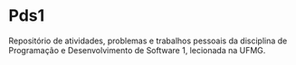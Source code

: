 # Pds1
 Repositório de atividades, problemas e trabalhos pessoais da disciplina de Programação e Desenvolvimento de Software 1, lecionada na UFMG.
